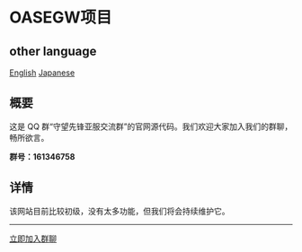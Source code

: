 # OASEGW项目

## other language

[English](https://github.com/HaoMiaoMa/OASEGW/blob/main/English.md)
[Japanese](https://github.com/HaoMiaoMa/OASEGW/blob/main/J.md)
## 概要

这是 QQ 群“守望先锋亚服交流群”的官网源代码。我们欢迎大家加入我们的群聊，畅所欲言。

**群号：161346758**

## 详情

该网站目前比较初级，没有太多功能，但我们将会持续维护它。

---

[立即加入群聊](https://jq.qq.com/?_wv=1027&k=5ULU3B0)
